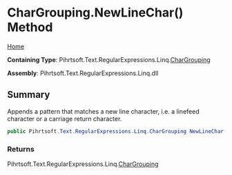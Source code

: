 # CharGrouping\.NewLineChar\(\) Method

[Home](../../../../../../README.md)

**Containing Type**: Pihrtsoft\.Text\.RegularExpressions\.Linq\.[CharGrouping](../README.md)

**Assembly**: Pihrtsoft\.Text\.RegularExpressions\.Linq\.dll

## Summary

Appends a pattern that matches a new line character, i\.e\. a linefeed character or a carriage return character\.

```csharp
public Pihrtsoft.Text.RegularExpressions.Linq.CharGrouping NewLineChar()
```

### Returns

Pihrtsoft\.Text\.RegularExpressions\.Linq\.[CharGrouping](../README.md)

